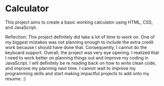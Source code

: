 # Calculator

This project aims to create a basic working calculator using HTML, CSS, and JavaScript. 


Reflection: This project definitely did take a lot of time to work on.
One of my biggest mistakes was not planning enough to include the extra
credit work because I should have done that. Consequently, I cannot do
the keyboard support. Overall, the project was very eye opening. I realized
that I need to work better on planning things out and improve my coding in
JavaScript. I will definitely be re reading back on how to write clean code,
and improve my planning next time. I cannot wait to improve my programming
skills and start making impactful projects to add onto my resume. :)

